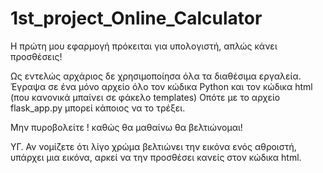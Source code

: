# 1st_project_Online_Calculator
Η πρώτη μου εφαρμογή πρόκειται για υπολογιστή, απλώς κάνει προσθέσεις!

Ως εντελώς αρχάριος δε χρησιμοποίησα όλα τα διαθέσιμα εργαλεία.
Έγραψα σε ένα μόνο αρχείο όλο τον κώδικα Python και τον κώδικα html (που κανονικά μπαίνει σε φάκελο templates) 
Οπότε με το αρχείο flask_app.py μπορεί κάποιος να το τρέξει.

Μην πυροβολείτε ! καθώς θα μαθαίνω θα βελτιώνομαι!

ΥΓ. Αν νομίζετε ότι λίγο χρώμα βελτιώνει την εικόνα ενός αθροιστή, υπάρχει μια εικόνα, αρκεί να την προσθέσει κανείς στον κώδικα html.
